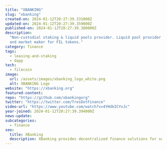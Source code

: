 ```yaml
---
title: "XBANKING"
slug: "xbanking"
created-on: 2024-01-12T20:27:39.331000Z
updated-on: 2024-01-12T20:27:39.359000Z
published-on: 2024-01-12T20:27:39.380000Z
description:
  "Non-custodial staking & liquid pools provider. Liquid pool provider
  and market maker for FIL tokens."
category: finance
tags:
  - leasing-and-staking
  - dapp
tech:
  - filecoin
image:
  url: /assets/images/xbanking_logo_white.png
  alt: XBANKING Logo
website: "https://xbanking.org"
featured-content:
repo: "https://github.com/xbankingorg"
twitter: "https://twitter.com/TresDotFinance"
video-url: "https://www.youtube.com/watch?v=4YHdkICYvJc"
year-joined: 2024-01-12T20:27:39.394000Z
news-update:
subcategories:
  - finance
seo:
  title: XBanking
  description: XBanking provides decentralized finance solutions for secure transactions.
---
```

